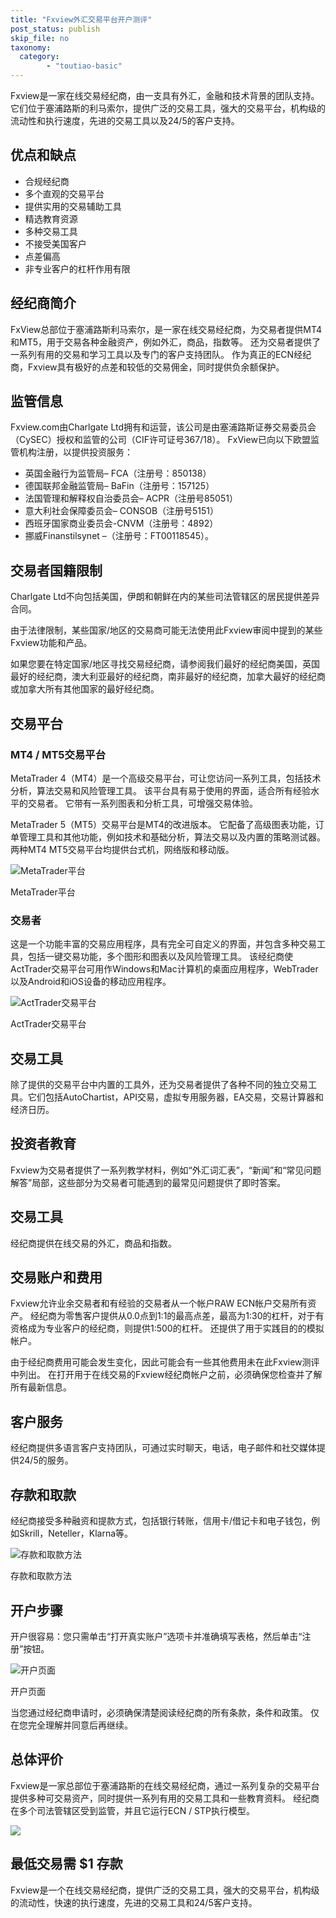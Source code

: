 ```yaml
---
title: "Fxview外汇交易平台开户测评"
post_status: publish
skip_file: no
taxonomy:
  category:
        - "toutiao-basic"
---
```


Fxview是一家在线交易经纪商，由一支具有外汇，金融和技术背景的团队支持。 它们位于塞浦路斯的利马索尔，提供广泛的交易工具，强大的交易平台，机构级的流动性和执行速度，先进的交易工具以及24/5的客户支持。

## 优点和缺点

- 合规经纪商
- 多个直观的交易平台
- 提供实用的交易辅助工具
- 精选教育资源
- 多种交易工具
- 不接受美国客户
- 点差偏高
- 非专业客户的杠杆作用有限

## 经纪商简介

FxView总部位于塞浦路斯利马索尔，是一家在线交易经纪商，为交易者提供MT4和MT5，用于交易各种金融资产，例如外汇，商品，指数等。 还为交易者提供了一系列有用的交易和学习工具以及专门的客户支持团队。 作为真正的ECN经纪商，Fxview具有极好的点差和较低的交易佣金，同时提供负余额保护。

## 监管信息

Fxview.com由Charlgate Ltd拥有和运营，该公司是由塞浦路斯证券交易委员会（CySEC）授权和监管的公司（CIF许可证号367/18）。 FxView已向以下欧盟监管机构注册，以提供投资服务：

- 英国金融行为监管局– FCA（注册号：850138）
- 德国联邦金融监管局– BaFin（注册号：157125）
- 法国管理和解释权自治委员会– ACPR（注册号85051）
- 意大利社会保障委员会– CONSOB（注册号5151）
- 西班牙国家商业委员会-CNVM（注册号：4892）
- 挪威Finanstilsynet –（注册号：FT00118545）。

## 交易者国籍限制

Charlgate Ltd不向包括美国，伊朗和朝鲜在内的某些司法管辖区的居民提供差异合同。

由于法律限制，某些国家/地区的交易商可能无法使用此Fxview审阅中提到的某些Fxview功能和产品。

如果您要在特定国家/地区寻找交易经纪商，请参阅我们最好的经纪商美国，英国最好的经纪商，澳大利亚最好的经纪商，南非最好的经纪商，加拿大最好的经纪商或加拿大所有其他国家的最好经纪商。

## 交易平台

### MT4 / MT5交易平台

MetaTrader 4（MT4）是一个高级交易平台，可让您访问一系列工具，包括技术分析，算法交易和风险管理工具。 该平台具有易于使用的界面，适合所有经验水平的交易者。 它带有一系列图表和分析工具，可增强交易体验。

MetaTrader 5（MT5）交易平台是MT4的改进版本。 它配备了高级图表功能，订单管理工具和其他功能，例如技术和基础分析，算法交易以及内置的策略测试器。 两种MT4 MT5交易平台均提供台式机，网络版和移动版。

![MetaTrader平台](https://cdn.fendou.la/funstoutiao/2020/12/Fxview-Review-MetaTrader-Platforms-1024x542.png "MetaTrader平台")

MetaTrader平台

### 交易者

这是一个功能丰富的交易应用程序，具有完全可自定义的界面，并包含多种交易工具，包括一键交易功能，多个图形和图表以及风险管理工具。 该经纪商使ActTrader交易平台可用作Windows和Mac计算机的桌面应用程序，WebTrader以及Android和iOS设备的移动应用程序。

![ActTrader交易平台](https://cdn.fendou.la/funstoutiao/2020/12/Fxview-Review-ActTrader-Trading-Platform.jpg "ActTrader交易平台")

ActTrader交易平台

## 交易工具

除了提供的交易平台中内置的工具外，还为交易者提供了各种不同的独立交易工具。它们包括AutoChartist，API交易，虚拟专用服务器，EA交易，交易计算器和经济日历。

## 投资者教育

Fxview为交易者提供了一系列教学材料，例如“外汇词汇表”，“新闻”和“常见问题解答”局部，这些部分为交易者可能遇到的最常见问题提供了即时答案。

## 交易工具

经纪商提供在线交易的外汇，商品和指数。

## 交易账户和费用

Fxview允许业余交易者和有经验的交易者从一个帐户RAW ECN帐户交易所有资产。 经纪商为零售客户提供从0.0点到1:1的最高点差，最高为1:30的杠杆，对于有资格成为专业客户的经纪商，则提供1:500的杠杆。 还提供了用于实践目的的模拟帐户。

由于经纪商费用可能会发生变化，因此可能会有一些其他费用未在此Fxview测评中列出。 在打开用于在线交易的Fxview经纪商帐户之前，必须确保您检查并了解所有最新信息。

## 客户服务

经纪商提供多语言客户支持团队，可通过实时聊天，电话，电子邮件和社交媒体提供24/5的服务。

## 存款和取款

经纪商接受多种融资和提款方式，包括银行转账，信用卡/借记卡和电子钱包，例如Skrill，Neteller，Klarna等。

![存款和取款方法](https://cdn.fendou.la/funstoutiao/2020/12/Fxview-Review-Deposit-and-Withdrawal-Methods.jpg "存款和取款方法")

存款和取款方法

## 开户步骤

开户很容易：您只需单击“打开真实账户”选项卡并准确填写表格，然后单击“注册”按钮。

![开户页面](https://cdn.fendou.la/funstoutiao/2020/12/Fxview-Review-Account-Opening-Page.jpg "开户页面")

开户页面

当您通过经纪商申请时，必须确保清楚阅读经纪商的所有条款，条件和政策。 仅在您完全理解并同意后再继续。

## 总体评价

Fxview是一家总部位于塞浦路斯的在线交易经纪商，通过一系列复杂的交易平台提供多种可交易资产，同时提供一系列有用的交易工具和一些教育资料。 经纪商在多个司法管辖区受到监管，并且它运行ECN / STP执行模型。

![](https://cdn.fendou.la/funstoutiao/2020/12/Fxview-Logo.png)

## 最低交易需 $1 存款

Fxview是一个在线交易经纪商，提供广泛的交易工具，强大的交易平台，机构级的流动性，快速的执行速度，先进的交易工具和24/5客户支持。
